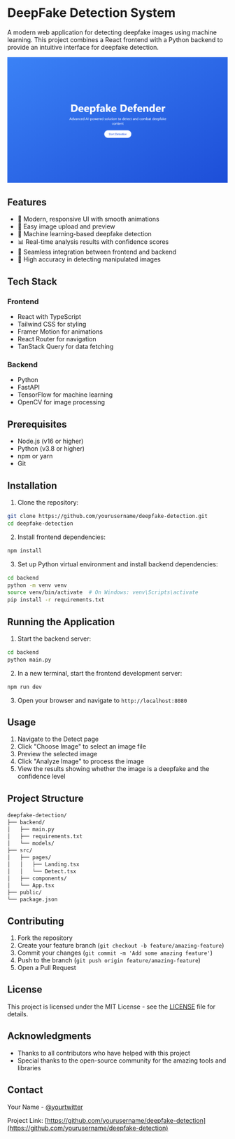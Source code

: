 # DeepFake Detection System

A modern web application for detecting deepfake images using machine learning. This project combines a React frontend with a Python backend to provide an intuitive interface for deepfake detection.

![Project Screenshot](public/screenshot.png)

## Features

- 🎨 Modern, responsive UI with smooth animations
- 📸 Easy image upload and preview
- 🤖 Machine learning-based deepfake detection
- 📊 Real-time analysis results with confidence scores
- 🔄 Seamless integration between frontend and backend
- 🎯 High accuracy in detecting manipulated images

## Tech Stack

### Frontend

- React with TypeScript
- Tailwind CSS for styling
- Framer Motion for animations
- React Router for navigation
- TanStack Query for data fetching

### Backend

- Python
- FastAPI
- TensorFlow for machine learning
- OpenCV for image processing

## Prerequisites

- Node.js (v16 or higher)
- Python (v3.8 or higher)
- npm or yarn
- Git

## Installation

1. Clone the repository:

```bash
git clone https://github.com/yourusername/deepfake-detection.git
cd deepfake-detection
```

2. Install frontend dependencies:

```bash
npm install
```

3. Set up Python virtual environment and install backend dependencies:

```bash
cd backend
python -m venv venv
source venv/bin/activate  # On Windows: venv\Scripts\activate
pip install -r requirements.txt
```

## Running the Application

1. Start the backend server:

```bash
cd backend
python main.py
```

2. In a new terminal, start the frontend development server:

```bash
npm run dev
```

3. Open your browser and navigate to `http://localhost:8080`

## Usage

1. Navigate to the Detect page
2. Click "Choose Image" to select an image file
3. Preview the selected image
4. Click "Analyze Image" to process the image
5. View the results showing whether the image is a deepfake and the confidence level

## Project Structure

```
deepfake-detection/
├── backend/
│   ├── main.py
│   ├── requirements.txt
│   └── models/
├── src/
│   ├── pages/
│   │   ├── Landing.tsx
│   │   └── Detect.tsx
│   ├── components/
│   └── App.tsx
├── public/
└── package.json
```

## Contributing

1. Fork the repository
2. Create your feature branch (`git checkout -b feature/amazing-feature`)
3. Commit your changes (`git commit -m 'Add some amazing feature'`)
4. Push to the branch (`git push origin feature/amazing-feature`)
5. Open a Pull Request

## License

This project is licensed under the MIT License - see the [LICENSE](LICENSE) file for details.

## Acknowledgments

- Thanks to all contributors who have helped with this project
- Special thanks to the open-source community for the amazing tools and libraries

## Contact

Your Name - [@yourtwitter](https://twitter.com/yourtwitter)

Project Link: [https://github.com/yourusername/deepfake-detection](https://github.com/yourusername/deepfake-detection)
